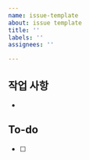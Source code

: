 ```yaml
---
name: issue-template
about: issue template
title: ''
labels: ''
assignees: ''

---
```


## 작업 사항
* 

## To-do

- [ ]

